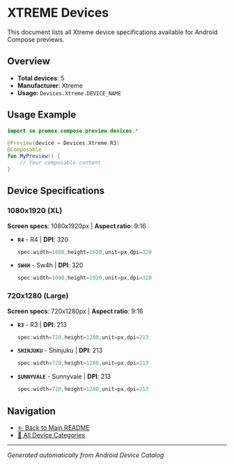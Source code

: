 # XTREME Devices

This document lists all Xtreme device specifications available for Android Compose previews.

## Overview

- **Total devices**: 5
- **Manufacturer**: Xtreme
- **Usage**: `Devices.Xtreme.DEVICE_NAME`

## Usage Example

```kotlin
import se.premex.compose.preview.devices.*

@Preview(device = Devices.Xtreme.R3)
@Composable
fun MyPreview() {
    // Your composable content
}
```

## Device Specifications

### 1080x1920 (XL)

**Screen specs**: 1080x1920px | **Aspect ratio**: 9:16

- **`R4`** - R4 | **DPI**: 320
  ```kotlin
  spec:width=1080,height=1920,unit=px,dpi=320
  ```

- **`SW4H`** - Sw4h | **DPI**: 320
  ```kotlin
  spec:width=1080,height=1920,unit=px,dpi=320
  ```

### 720x1280 (Large)

**Screen specs**: 720x1280px | **Aspect ratio**: 9:16

- **`R3`** - R3 | **DPI**: 213
  ```kotlin
  spec:width=720,height=1280,unit=px,dpi=213
  ```

- **`SHINJUKU`** - Shinjuku | **DPI**: 213
  ```kotlin
  spec:width=720,height=1280,unit=px,dpi=213
  ```

- **`SUNNYVALE`** - Sunnyvale | **DPI**: 213
  ```kotlin
  spec:width=720,height=1280,unit=px,dpi=213
  ```

## Navigation

- [← Back to Main README](../../README.md)
- [📱 All Device Categories](../README.md)

---
*Generated automatically from Android Device Catalog*
